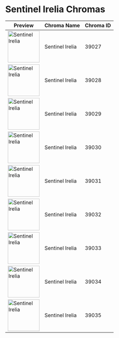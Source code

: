 # Sentinel Irelia Chromas

| Preview | Chroma Name | Chroma ID |
|---|---|---|
| <img src='https://raw.communitydragon.org/latest/plugins/rcp-be-lol-game-data/global/default/v1/champion-chroma-images/39/39027.png' alt='Sentinel Irelia' width='100'> | Sentinel Irelia | 39027 |
| <img src='https://raw.communitydragon.org/latest/plugins/rcp-be-lol-game-data/global/default/v1/champion-chroma-images/39/39028.png' alt='Sentinel Irelia' width='100'> | Sentinel Irelia | 39028 |
| <img src='https://raw.communitydragon.org/latest/plugins/rcp-be-lol-game-data/global/default/v1/champion-chroma-images/39/39029.png' alt='Sentinel Irelia' width='100'> | Sentinel Irelia | 39029 |
| <img src='https://raw.communitydragon.org/latest/plugins/rcp-be-lol-game-data/global/default/v1/champion-chroma-images/39/39030.png' alt='Sentinel Irelia' width='100'> | Sentinel Irelia | 39030 |
| <img src='https://raw.communitydragon.org/latest/plugins/rcp-be-lol-game-data/global/default/v1/champion-chroma-images/39/39031.png' alt='Sentinel Irelia' width='100'> | Sentinel Irelia | 39031 |
| <img src='https://raw.communitydragon.org/latest/plugins/rcp-be-lol-game-data/global/default/v1/champion-chroma-images/39/39032.png' alt='Sentinel Irelia' width='100'> | Sentinel Irelia | 39032 |
| <img src='https://raw.communitydragon.org/latest/plugins/rcp-be-lol-game-data/global/default/v1/champion-chroma-images/39/39033.png' alt='Sentinel Irelia' width='100'> | Sentinel Irelia | 39033 |
| <img src='https://raw.communitydragon.org/latest/plugins/rcp-be-lol-game-data/global/default/v1/champion-chroma-images/39/39034.png' alt='Sentinel Irelia' width='100'> | Sentinel Irelia | 39034 |
| <img src='https://raw.communitydragon.org/latest/plugins/rcp-be-lol-game-data/global/default/v1/champion-chroma-images/39/39035.png' alt='Sentinel Irelia' width='100'> | Sentinel Irelia | 39035 |
